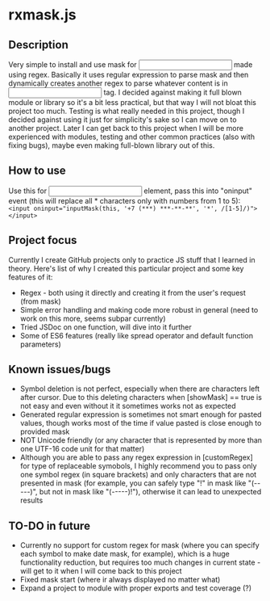 # rxmask.js
## Description
Very simple to install and use mask for <input> made using regex.
Basically it uses regular expression to parse mask and then dynamically creates another regex to parse whatever content is in <input> tag. 
I decided against making it full blown module or library so it's a bit less practical, but that way I will not bloat this project too much.
Testing is what really needed in this project, though I decided against using it just for simplicity's sake so I can move on to another project. Later I can get back to this project when I will be more experienced with modules, testing and other common practices (also with fixing bugs), maybe even making full-blown library out of this.

## How to use
Use this for <input> element, pass this into "oninput" event (this will replace all * characters only with numbers from 1 to 5):
`<input oninput="inputMask(this, '+7 (***) ***-**-**', '*', /[1-5]/)"></input>`

## Project focus
Currently I create GitHub projects only to practice JS stuff that I learned in theory. Here's list of why I created this particular project and some key features of it:
* Regex - both using it directly and creating it from the user's request (from mask)
* Simple error handling and making code more robust in general (need to work on this more, seems subpar currently)
* Tried JSDoc on one function, will dive into it further
* Some of ES6 features (really like spread operator and default function parameters)

## Known issues/bugs
* Symbol deletion is not perfect, especially when there are characters left after cursor. Due to this deleting characters when [showMask] == true is not easy and even without it it sometimes works not as expected
* Generated regular expression is sometimes not smart enough for pasted values, though works most of the time if value pasted is close enough to provided mask
* NOT Unicode friendly (or any character that is represented by more than one UTF-16 code unit for that matter)
* Although you are able to pass any regex expression in [customRegex] for type of replaceable symobols, I highly recommend you to pass only one symbol regex (in square brackets) and only characters that are not presented in mask (for example, you can safely type "!" in mask like "(-----)", but not in mask like "(-----)!"), otherwise it can lead to unexpected results

## TO-DO in future
* Currently no support for custom regex for mask (where you can specify each symbol to make date mask, for example), which is a huge functionality reduction, but requires too much changes in current state - will get to it when I will come back to this project
* Fixed mask start (where ir always displayed no matter what)
* Expand a project to module with proper exports and test coverage (?)
